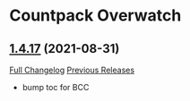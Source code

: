 # <DBM> Countpack Overwatch

## [1.4.17](https://github.com/DeadlyBossMods/DBM-CountPack-Overwatch/tree/1.4.17) (2021-08-31)
[Full Changelog](https://github.com/DeadlyBossMods/DBM-CountPack-Overwatch/compare/1.4.16...1.4.17) [Previous Releases](https://github.com/DeadlyBossMods/DBM-CountPack-Overwatch/releases)

- bump toc for BCC  
